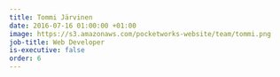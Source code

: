 ```yaml
---
title: Tommi Järvinen
date: 2016-07-16 01:00:00 +01:00
image: https://s3.amazonaws.com/pocketworks-website/team/tommi.png
job-title: Web Developer
is-executive: false
order: 6
---
```


